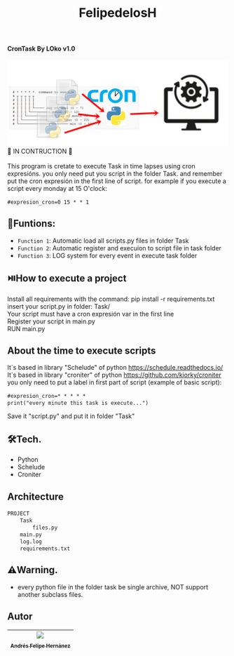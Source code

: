 <h1 align="center"> FelipedelosH </h1>
<br>
<h4>CronTask By LOko v1.0</h4>

![Banner](Docs/banner.png)
:construction: IN CONTRUCTION :construction:
<br><br>
This program is cretate to execute Task in time lapses using cron expresións. you only need put you script in the folder Task. and remember put the cron expresión in the first line of script. for example if you execute a script every monday at 15 O'clock:<br>
```
#expresion_cron=0 15 * * 1
```

## :hammer:Funtions:

- `Function 1`: Automatic load all scripts.py files in folder Task<br>
- `Function 2`: Automatic register and execuion to script file in task folder<br>
- `Function 3`: LOG system for every event in execute task folder<br>


## :play_or_pause_button:How to execute a project

Install all requirements with the command: pip install -r requirements.txt<br>
insert your script.py in folder: Task/<br>
Your script must have a cron expresión var in the first line<br>
Register your script in main.py<br>
RUN main.py<br>


## About the time to execute scripts

It´s based in library "Schelude" of python https://schedule.readthedocs.io/
<br>
It´s based in library "croniter" of python https://github.com/kiorky/croniter 
<br>
you only need to put a label in first part of script (example of basic script):

```
#expresion_cron=* * * * *
print("every minute this task is execute...")
```

Save it "script.py" and put it in folder "Task"

## :hammer_and_wrench:Tech.

- Python
- Schelude
- Croniter


## Architecture

```
PROJECT
    Task
        files.py
    main.py
    log.log
    requirements.txt
```

## :warning:Warning.

- every python file in the folder task be single archive, NOT support another subclass files.

## Autor

| [<img src="https://avatars.githubusercontent.com/u/38327255?v=4" width=115><br><sub>Andrés Felipe Hernánez</sub>](https://github.com/felipedelosh)|
| :---: |